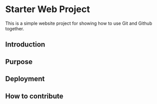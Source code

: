 # Starter Web Project
This is a simple website project for showing how to use Git and Github together.
## Introduction
## Purpose
## Deployment
## How to contribute